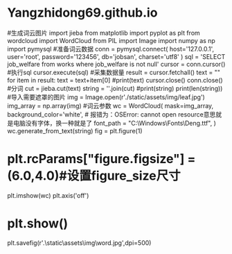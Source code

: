# Yangzhidong69.github.io
#生成词云图片
import jieba
from matplotlib import pyplot as plt
from wordcloud import WordCloud
from PIL import Image
import numpy as np
import pymysql
#准备词云数据
conn = pymysql.connect(
    host='127.0.0.1',
    user='root',
    password='123456',
    db='jobsan',
    charset='utf8'
)
sql = 'SELECT job_welfare from works where job_welfare is not null'
cursor = conn.cursor()
#执行sql
cursor.execute(sql)
#采集数据量
result = cursor.fetchall()
text = ""
for item in result:
    text = text+item[0]
    #print(text)
cursor.close()
conn.close()
#分词
cut = jieba.cut(text)
string = ''.join(cut)
#print(string)
print(len(string))
#导入需要遮罩的图片
img = Image.open(r'./static/assets/img/leaf.jpg')
img_array = np.array(img)
#词云参数
wc = WordCloud(
    mask=img_array,
    background_color='white',
    # 报错为：OSError: cannot open resource意思就是电脑没有字体，换一种就是了
    font_path = "C:\Windows\Fonts\Deng.ttf",
)
wc.generate_from_text(string)
fig = plt.figure(1)
# plt.rcParams["figure.figsize"] = (6.0,4.0)#设置figure_size尺寸
plt.imshow(wc)
plt.axis('off')
# plt.show()
plt.savefig(r'.\static\assets\img\word.jpg',dpi=500)
